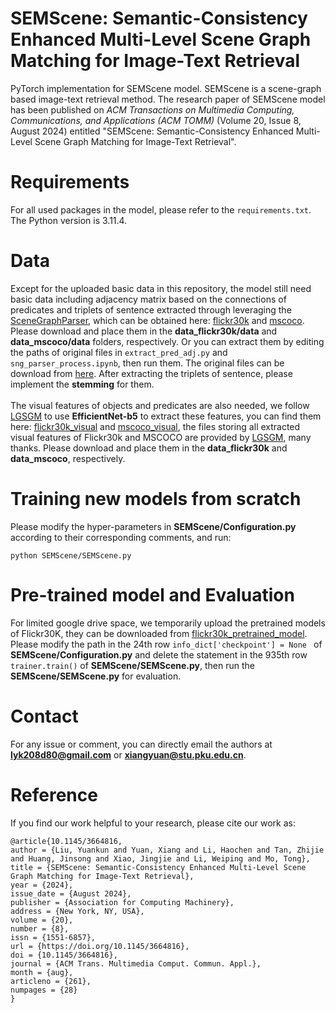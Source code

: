 # SEMScene: Semantic-Consistency Enhanced Multi-Level Scene Graph Matching for Image-Text Retrieval
PyTorch implementation for SEMScene model. SEMScene is a scene-graph based image-text retrieval method. The research paper of SEMScene model has been published on *ACM Transactions on Multimedia Computing, Communications, and Applications (ACM TOMM)* (Volume 20, Issue 8, August 2024) entitled "SEMScene: Semantic-Consistency Enhanced Multi-Level Scene Graph Matching for Image-Text Retrieval".

# Requirements
For all used packages in the model, please refer to the ```requirements.txt```. The Python version is 3.11.4.
# Data 
Except for the uploaded basic data in this repository, the model still need basic data including adjacency matrix based on the connections of predicates and triplets of sentence extracted through leveraging the [SceneGraphParser](https://github.com/vacancy/SceneGraphParser), which can be obtained here: [flickr30k](https://drive.google.com/drive/folders/1W02ub0UtV6wE41v59qa9pfxArKGIMtvv?usp=drive_link) and [mscoco](https://drive.google.com/drive/folders/1c0NpqlR0PypWO2JT3FnRrvKDfZa5M0Wm?usp=drive_link). Please download and place them in the **data_flickr30k/data** and **data_mscoco/data** folders, respectively. Or you can extract them by editing the paths of original files in ```extract_pred_adj.py``` and ```sng_parser_process.ipynb```, then run them. The original files can be download from [here](https://drive.google.com/drive/folders/18OHy--6mqbmNLCeushpbKuEI6xlWSLuf?usp=drive_link). After extracting the triplets of sentence, please implement the **stemming** for them. <br/><br/>
The visual features of objects and predicates are also needed, we follow [LGSGM](https://github.com/m2man/LGSGM) to use **EfficientNet-b5** to extract these features, you can find them here: [flickr30k_visual](https://drive.google.com/drive/folders/1IvlmTZ9wUpOVIr9MzPgWZB5aYTaTD0jn) and [mscoco_visual](https://drive.google.com/drive/folders/1Q1Msy6kV0pzZ7uxrDjDQW34Ta9CucI4i), the files storing all extracted visual features of Flickr30k and MSCOCO are provided by [LGSGM](https://github.com/m2man/LGSGM), many thanks. Please download and place them in the **data_flickr30k** and **data_mscoco**, respectively.
# Training new models from scratch
Please modify the hyper-parameters in **SEMScene/Configuration.py** according to their corresponding comments, and run:
```
python SEMScene/SEMScene.py
```
# Pre-trained model and Evaluation
For limited google drive space, we temporarily upload the pretrained models of Flickr30K, they can be downloaded from [flickr30k_pretrained_model](https://drive.google.com/drive/folders/1weVZduxLwtRn5Q6TBi3n6dBwN9AiUQao?usp=drive_link). Please modify the path in the 24th row ```info_dict['checkpoint'] = None ``` of **SEMScene/Configuration.py** and delete the statement in the 935th row ```trainer.train()``` of **SEMScene/SEMScene.py**, then run the **SEMScene/SEMScene.py** for evaluation.
# Contact
For any issue or comment, you can directly email the authors at **lyk208d80@gmail.com** or **xiangyuan@stu.pku.edu.cn**.
# Reference
If you find our work helpful to your research, please cite our work as:
```
@article{10.1145/3664816,
author = {Liu, Yuankun and Yuan, Xiang and Li, Haochen and Tan, Zhijie and Huang, Jinsong and Xiao, Jingjie and Li, Weiping and Mo, Tong},
title = {SEMScene: Semantic-Consistency Enhanced Multi-Level Scene Graph Matching for Image-Text Retrieval},
year = {2024},
issue_date = {August 2024},
publisher = {Association for Computing Machinery},
address = {New York, NY, USA},
volume = {20},
number = {8},
issn = {1551-6857},
url = {https://doi.org/10.1145/3664816},
doi = {10.1145/3664816},
journal = {ACM Trans. Multimedia Comput. Commun. Appl.},
month = {aug},
articleno = {261},
numpages = {28}
}
```
